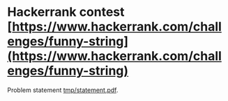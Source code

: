 # Hackerrank contest [https://www.hackerrank.com/challenges/funny-string](https://www.hackerrank.com/challenges/funny-string)

Problem statement [tmp/statement.pdf](tmp/statement.pdf).

